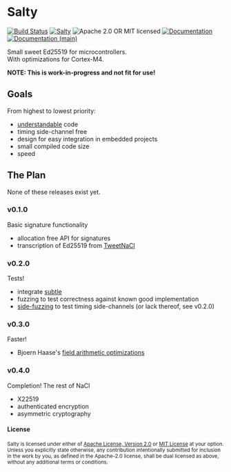 # Salty

[![Build Status][build-image]][build-link] 
[![Salty][crate-image]][crate-link]
![Apache 2.0 OR MIT licensed][license-image]
[![Documentation][docs-image]][docs-link]
[![Documentation (main)][docs-main-image]][docs-main-link]

[build-image]: https://builds.sr.ht/~nickray/salty.svg
[build-link]: https://builds.sr.ht/~nickray/salty
[crate-image]: https://img.shields.io/crates/v/salty.svg
[crate-link]: https://crates.io/crates/salty
[license-image]: https://img.shields.io/badge/license-Apache2.0%2FMIT-blue.svg
[docs-image]: https://docs.rs/salty/badge.svg?style=flat-square
[docs-link]: https://docs.rs/salty
[docs-main-image]: https://img.shields.io/badge/docs-main-blue?style=flat-square
[docs-main-link]: https://salty-main.netlify.com

Small sweet Ed25519 for microcontrollers.  
With optimizations for Cortex-M4.

**NOTE: This is work-in-progress and not fit for use!**

## Goals

From highest to lowest priority:
- [understandable](https://blog.filippo.io/a-literate-go-implementation-of-poly1305/) code
- timing side-channel free
- design for easy integration in embedded projects
- small compiled code size
- speed

## The Plan

None of these releases exist yet.

### v0.1.0

Basic signature functionality

- allocation free API for signatures
- transcription of Ed25519 from [TweetNaCl](https://tweetnacl.cr.yp.to/20140427/tweetnacl.c)

### v0.2.0

Tests!

- integrate [subtle](https://github.com/dalek-cryptography/subtle) 
- fuzzing to test correctness against known good implementation
- [side-fuzzing](https://tweetnacl.cr.yp.to/20140427/tweetnacl.c) to test timing side-channels (or lack thereof, see v0.2.0)

### v0.3.0

Faster!

- Bjoern Haase's [field arithmetic optimizations](https://github.com/BjoernMHaase/fe25519/tree/master/STM32F407/crypto/asm)

### v0.4.0

Completion! The rest of NaCl

- X22519
- authenticated encryption
- asymmetric cryptography 

#### License

<sup>Salty is licensed under either of [Apache License, Version 2.0](LICENSE-APACHE) or [MIT License](LICENSE-MIT) at your option.</sup>
<br>
<sub>Unless you explicitly state otherwise, any contribution intentionally submitted for inclusion in the work by you, as defined in the Apache-2.0 license, shall be dual licensed as above, without any additional terms or conditions.</sub>
